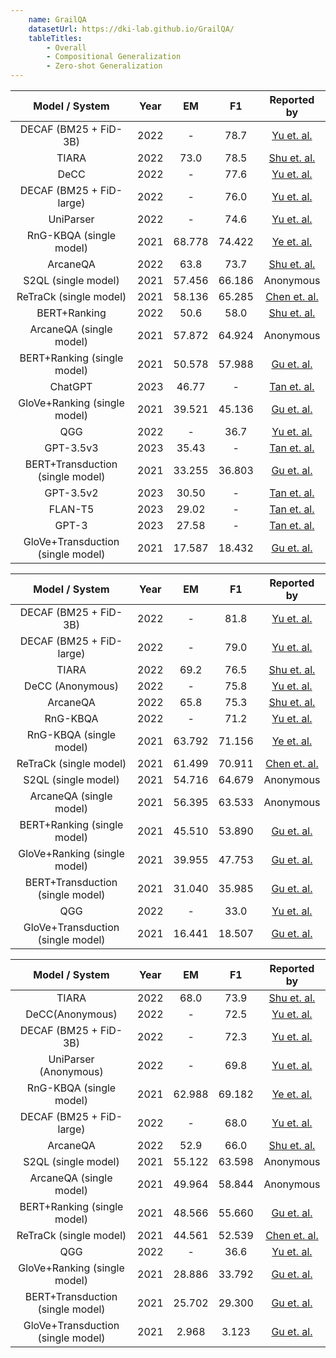 ```yaml
---
    name: GrailQA
    datasetUrl: https://dki-lab.github.io/GrailQA/
    tableTitles:
        - Overall
        - Compositional Generalization
        - Zero-shot Generalization
---
```


|          Model / System           | Year |   EM   |   F1   |                        Reported by                         |
|:---------------------------------:|:----:|:------:|:------:|:----------------------------------------------------------:|
|      DECAF (BM25 + FiD-3B)    | 2022 | - | 78.7 |     [Yu et. al.](https://arxiv.org/pdf/2210.00063.pdf)     |
|     TIARA    | 2022 | 73.0 | 78.5 |     [Shu et. al.](https://aclanthology.org/2022.emnlp-main.555.pdf)     |
|     DeCC    | 2022 | - | 77.6 |     [Yu et. al.](https://arxiv.org/pdf/2210.00063.pdf)     |
|    DECAF (BM25 + FiD-large)    | 2022 | - | 76.0 |     [Yu et. al.](https://arxiv.org/pdf/2210.00063.pdf)     |
|   UniParser  | 2022 | - | 74.6 |     [Yu et. al.](https://arxiv.org/pdf/2210.00063.pdf)     |
|      RnG-KBQA (single model)      | 2021 | 68.778 | 74.422 |     [Ye et. al.](https://arxiv.org/pdf/2109.08678.pdf)     |
|   ArcaneQA | 2022 | 63.8 | 73.7 |    [Shu et. al.](https://aclanthology.org/2022.emnlp-main.555.pdf)     |
|        S2QL (single model)        | 2021 | 57.456 | 66.186 |                         Anonymous                          |
|      ReTraCk (single model)       | 2021 | 58.136 | 65.285 | [Chen et. al.](https://aclanthology.org/2021.acl-demo.39/) |
|  BERT+Ranking | 2022 | 50.6 | 58.0|     [Shu et. al.](https://aclanthology.org/2022.emnlp-main.555.pdf)     |
|      ArcaneQA (single model)      | 2021 | 57.872 | 64.924 |                         Anonymous                          |
|    BERT+Ranking (single model)    | 2021 | 50.578 | 57.988 |       [Gu et. al.](https://arxiv.org/abs/2011.07743)       |
|       ChatGPT                     | 2023 | 46.77  |     -  |       [Tan et. al.](https://arxiv.org/pdf/2303.07992.pdf)  |
|   GloVe+Ranking (single model)    | 2021 | 39.521 | 45.136 |       [Gu et. al.](https://arxiv.org/abs/2011.07743)       |
|  QGG| 2022 | - | 36.7|     [Yu et. al.](https://arxiv.org/pdf/2210.00063.pdf)     |
|            GPT-3.5v3              | 2023 | 35.43  |     -  |       [Tan et. al.](https://arxiv.org/pdf/2303.07992.pdf)  |
| BERT+Transduction (single model)  | 2021 | 33.255 | 36.803 |       [Gu et. al.](https://arxiv.org/abs/2011.07743)       |
|            GPT-3.5v2              | 2023 | 30.50  |     -  |       [Tan et. al.](https://arxiv.org/pdf/2303.07992.pdf)  |
|            FLAN-T5                | 2023 | 29.02  |     -  |       [Tan et. al.](https://arxiv.org/pdf/2303.07992.pdf)  |
|            GPT-3                  | 2023 | 27.58  |     -  |       [Tan et. al.](https://arxiv.org/pdf/2303.07992.pdf)  |
| GloVe+Transduction (single model) | 2021 | 17.587 | 18.432 |       [Gu et. al.](https://arxiv.org/abs/2011.07743)       |



|          Model / System           | Year |   EM   |   F1   |                        Reported by                         |
|:---------------------------------:|:----:|:------:|:------:|:----------------------------------------------------------:|
|    DECAF (BM25 + FiD-3B) | 2022 | - | 81.8 |     [Yu et. al.](https://arxiv.org/pdf/2210.00063.pdf)     |
|    DECAF (BM25 + FiD-large) | 2022 | - | 79.0|     [Yu et. al.](https://arxiv.org/pdf/2210.00063.pdf)     |
|    TIARA   | 2022 | 69.2 | 76.5 |     [Shu et. al.](https://aclanthology.org/2022.emnlp-main.555.pdf)     |
|   DeCC (Anonymous) | 2022 | - | 75.8|     [Yu et. al.](https://arxiv.org/pdf/2210.00063.pdf)     |
|   ArcaneQA | 2022 | 65.8 | 75.3|     [Shu et. al.](https://aclanthology.org/2022.emnlp-main.555.pdf)     |
|  RnG-KBQA | 2022 | - | 71.2|     [Yu et. al.](https://arxiv.org/pdf/2210.00063.pdf)     |
|      RnG-KBQA (single model)      | 2021 | 63.792 | 71.156 |     [Ye et. al.](https://arxiv.org/pdf/2109.08678.pdf)     |
|      ReTraCk (single model)       | 2021 | 61.499 | 70.911 | [Chen et. al.](https://aclanthology.org/2021.acl-demo.39/) |
|        S2QL (single model)        | 2021 | 54.716 | 64.679 |                         Anonymous                          |
|      ArcaneQA (single model)      | 2021 | 56.395 | 63.533 |                         Anonymous                          |
|    BERT+Ranking (single model)    | 2021 | 45.510 | 53.890 |       [Gu et. al.](https://arxiv.org/abs/2011.07743)       |
|   GloVe+Ranking (single model)    | 2021 | 39.955 | 47.753 |       [Gu et. al.](https://arxiv.org/abs/2011.07743)       |
| BERT+Transduction (single model)  | 2021 | 31.040 | 35.985 |       [Gu et. al.](https://arxiv.org/abs/2011.07743)       |
| QGG | 2022 | - |33.0|     [Yu et. al.](https://arxiv.org/pdf/2210.00063.pdf)     |
| GloVe+Transduction (single model) | 2021 | 16.441 | 18.507 |       [Gu et. al.](https://arxiv.org/abs/2011.07743)       |



|          Model / System           | Year |   EM   |   F1   |                        Reported by                         |
|:---------------------------------:|:----:|:------:|:------:|:----------------------------------------------------------:|
|   TIARA    | 2022 | 68.0 |73.9|     [Shu et. al.](https://aclanthology.org/2022.emnlp-main.555.pdf)     |
| DeCC(Anonymous) | 2022 | - |72.5|     [Yu et. al.](https://arxiv.org/pdf/2210.00063.pdf)     |
| DECAF (BM25 + FiD-3B)| 2022 | - |72.3|     [Yu et. al.](https://arxiv.org/pdf/2210.00063.pdf)     |
| UniParser (Anonymous)| 2022 | - |69.8|     [Yu et. al.](https://arxiv.org/pdf/2210.00063.pdf)     |
|      RnG-KBQA (single model)      | 2021 | 62.988 | 69.182 |     [Ye et. al.](https://arxiv.org/pdf/2109.08678.pdf)     |
| DECAF (BM25 + FiD-large)| 2022 | - |68.0|     [Yu et. al.](https://arxiv.org/pdf/2210.00063.pdf)     |
| ArcaneQA| 2022 | 52.9  |66.0|    [Shu et. al.](https://aclanthology.org/2022.emnlp-main.555.pdf)     |
|        S2QL (single model)        | 2021 | 55.122 | 63.598 |                         Anonymous                          |
|      ArcaneQA (single model)      | 2021 | 49.964 | 58.844 |                         Anonymous                          |
|    BERT+Ranking (single model)    | 2021 | 48.566 | 55.660 |       [Gu et. al.](https://arxiv.org/abs/2011.07743)       |
|      ReTraCk (single model)       | 2021 | 44.561 | 52.539 | [Chen et. al.](https://aclanthology.org/2021.acl-demo.39/) |
| QGG| 2022 | - |36.6|     [Yu et. al.](https://arxiv.org/pdf/2210.00063.pdf)     |
|   GloVe+Ranking (single model)    | 2021 | 28.886 | 33.792 |       [Gu et. al.](https://arxiv.org/abs/2011.07743)       |
| BERT+Transduction (single model)  | 2021 | 25.702 | 29.300 |       [Gu et. al.](https://arxiv.org/abs/2011.07743)       |
| GloVe+Transduction (single model) | 2021 | 2.968  | 3.123  |       [Gu et. al.](https://arxiv.org/abs/2011.07743)       |